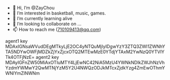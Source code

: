 - 👋 Hi, I’m @ZayChou
- 👀 I’m interested in basketball, music, games.
- 🌱 I’m currently learning alive
- 💞️ I’m looking to collaborate on ...
- 📫 How to reach me (710109413@qq.com)

<!---
ZayChou/ZayChou is a ✨ special ✨ repository because its `README.md` (this file) appears on your GitHub profile.
You can click the Preview link to take a look at your changes.
--->
agent1 key MDAxIGNsaWVudDEgMTkyLjE2OC4yNTQuMjIyIDgwYzY3ZTQ3ZWI1ZWNhYTA5NDYwOWFjMDZkZjYxZjcxOTQ2MTEwMzE0YTdjYTAxM2YwNzQ0YTVlYTk4OTFjNzE=
agent2 key MDAyIGFnZW50MiAxOTIuMTY4LjEwNC42NiA5MzU4YWNkNDlkZWJhNzVhYzdmYWMwY2QwMTNjYzM5Y2U4NWQzODJkMTcxZjdkYzg4ZmEwOThmYWNlYmZlNWNm
